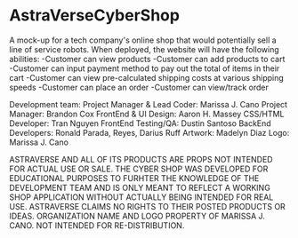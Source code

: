 # AstraVerseCyberShop
A mock-up for a tech company's online shop that would potentially sell a line of service robots. 
When deployed, the website will have the following abilities: 
-Customer can view products
-Customer can add products to cart
-Customer can input payment method to pay out the total of items in their cart
-Customer can view pre-calculated shipping costs at various shipping speeds 
-Customer can place an order <FEATURE WILL NOT WORK IN MOCK UP TO AVOID FINALIZED BANK CHARGES>
-Customer can view/track order
  
  Development team:
  Project Manager & Lead Coder: Marissa J. Cano 
  Project Manager: Brandon Cox
  FrontEnd & UI Design: Aaron H. Massey
  CSS/HTML Developer: Tran Nguyen 
  FrontEnd Testing/QA: Dustin Santoso
  BackEnd Developers: Ronald Parada, Reyes, Darius Ruff 
  Artwork: Madelyn Diaz
  Logo: Marissa J. Cano
  
ASTRAVERSE AND ALL OF ITS PRODUCTS ARE PROPS NOT INTENDED FOR ACTUAL USE OR SALE. THE CYBER SHOP WAS DEVELOPED FOR EDUCATIONAL PURPOSES TO FURHTER THE KNOWLEDGE OF THE DEVELOPMENT TEAM AND IS ONLY MEANT TO REFLECT A WORKING SHOP APPLICATION WITHOUT ACTUALLY BEING INTENDED FOR REAL USE. ASTRAVERSE CLAIMS NO RIGHTS TO THEIR POSTED PRODUCTS OR IDEAS. ORGANIZATION NAME AND LOGO PROPERTY OF MARISSA J. CANO. NOT INTENDED FOR RE-DISTRIBUTION.
